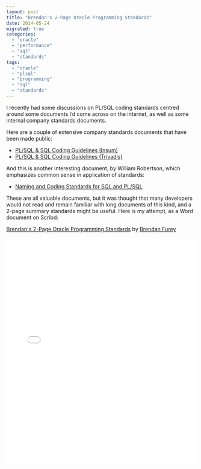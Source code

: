 ```yaml
---
layout: post
title: "Brendan's 2-Page Oracle Programming Standards"
date: 2014-05-24
migrated: true
categories: 
  - "oracle"
  - "performance"
  - "sql"
  - "standards"
tags: 
  - "oracle"
  - "plsql"
  - "programming"
  - "sql"
  - "standards"
---
```


I recently had some discussions on PL/SQL coding standards centred around some documents I’d come across on the internet, as well as some internal company standards documents.

Here are a couple of extensive company standards documents that have been made public:
- [PL/SQL & SQL Coding Guidelines (Insum)](https://insum-labs.github.io/plsql-and-sql-coding-guidelines/v1.1/Insum-PLSQL-and-SQL-Coding-Guidelines.pdf)
- [PL/SQL & SQL Coding Guidelines (Trivadis)](https://trivadis.github.io/plsql-and-sql-coding-guidelines/v4.4/)

And this is another interesting document, by William Robertson, which emphasizes common sense in application of standards:
- [Naming and Coding Standards for SQL and PL/SQL](http://williamrobertson.net/documents/plsqlcodingstandards.html)

These are all valuable documents, but it was thought that many developers would not read and remain familiar with long documents of this kind, and a 2-page summary standards might be useful. Here is my attempt, as a Word document on Scribd:

[Brendan's 2-Page Oracle Programming Standards](http://www.scribd.com/doc/225918845/Brendan-s-2-Page-Oracle-Programming-Standards "View Brendan's 2-Page Oracle Programming Standards on Scribd") by [Brendan Furey](http://www.scribd.com/BrendanP "View Brendan Furey's profile on Scribd")

<iframe id="doc_99448" class="scribd_iframe_embed" src="//www.scribd.com/embeds/225918845/content?start_page=1&amp;view_mode=scroll&amp;access_key=key-TXrd2ZWc5wLpRnoE9TKf&amp;show_recommendations=true" width="100%" height="600" frameborder="0" scrolling="no" data-auto-height="false" data-aspect-ratio="0.7080062794348508"></iframe>
